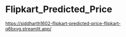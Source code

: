 # Flipkart_Predicted_Price


https://siddharth1602-flipkart-predicted-price-flipkart-q6bxvg.streamlit.app/
